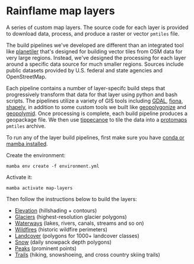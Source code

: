 # Rainflame map layers

A series of custom map layers. The source code for each layer is provided to download data, process, and produce a raster or vector `pmtiles` file.

The build pipelines we've developed are different than an integrated tool like [planetiler](https://github.com/onthegomap/planetiler) that's designed for building vector tiles from OSM data for very large regions. Instead, we've designed the processing for each layer around a specific data source for much smaller regions. Sources include public datasets provided by U.S. federal and state agencies and OpenStreetMap.

Each pipeline contains a number of layer-specifc build steps that progressively transform that data for that layer using python and bash scripts. The pipelines utilize a variety of GIS tools including [GDAL](https://gdal.org/), [fiona](https://pypi.org/project/fiona/), [shapely](https://shapely.readthedocs.io/en/stable/), in addition to some custom tools we built like [geopolygonize](https://github.com/rainflame/geopolygonize/) and [geopolymid](https://github.com/rainflame/geopolymid). Once processing is complete, each build pipeline produces a geopackage file. We then use [tippecanoe](https://github.com/felt/tippecanoe) to tile the data into a [protomaps](https://protomaps.com/) `pmtiles` archive.

To run any of the layer build pipelines, first make sure you have [conda or mamba installed](https://mamba.readthedocs.io/en/latest/installation/mamba-installation.html).

Create the environment:

```
mamba env create -f environment.yml
```

Activate it:

```
mamba activate map-layers
```

Then follow the instructions below to build the layers:

- [Elevation](/layers/elevation/) (hillshading + contours)
- [Glaciers](/layers/glaciers/) (highest-resolution glacier polygons)
- [Waterways](/layers/waterways/) (lakes, rivers, canals, streams and so on)
- [Wildfires](/layers/wildfires/) (historic wildfire perimeters)
- [Landcover](/layers/landcover/) (polygons for 1000+ landcover classes)
- [Snow](/layers/snow/) (daily snowpack depth polygons)
- [Peaks](/layers/peaks/) (prominent points)
- [Trails](/layers/trails/) (hiking, snowshoeing, and cross country skiing trails)
